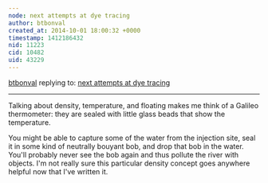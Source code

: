 ```yaml
---
node: next attempts at dye tracing
author: btbonval
created_at: 2014-10-01 18:00:32 +0000
timestamp: 1412186432
nid: 11223
cid: 10482
uid: 43229
---
```




[btbonval](../profile/btbonval) replying to: [next attempts at dye tracing](../notes/liz/10-01-2014/next-attempts-at-dye-tracing)

----
Talking about density, temperature, and floating makes me think of a Galileo thermometer: they are sealed with little glass beads that show the temperature.

You might be able to capture some of the water from the injection site, seal it in some kind of neutrally bouyant bob, and drop that bob in the water. You'll probably never see the bob again and thus pollute the river with objects. I'm not really sure this particular density concept goes anywhere helpful now that I've written it.
